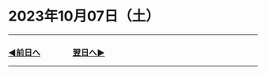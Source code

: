 # 2023年10月07日（土）

---

### [◀️前日へ](https://github.com/yuasys/chatty-journal/blob/main/2023/10/2023-10-06.md)&emsp;&emsp;&emsp;&emsp;[翌日へ▶️](https://github.com/yuasys/chatty-journal/blob/main/2023/10/2023-10-08.md)

---

